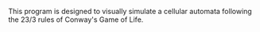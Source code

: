 This program is designed to visually simulate a cellular automata following the 23/3 rules of Conway's Game of Life.
